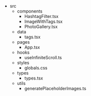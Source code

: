 - src
  - components
    - HashtagFilter.tsx
    - ImageWithTags.tsx
    - PhotoGallery.tsx
  - data
    - tags.tsx
  - pages
    - App.tsx
  - hooks
    - useInfiniteScroll.ts
  - styles
    - globals.css
  - types
    - types.tsx
  - utils
    - generatePlaceholderImages.ts
